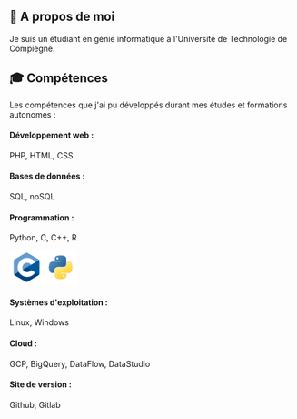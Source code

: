 ## 👋 A propos de moi 


Je suis un étudiant en génie informatique à l'Université de Technologie de Compiègne.

## 🎓 Compétences

Les compétences que j'ai pu développés durant mes études et formations autonomes :

#### Développement web : 

PHP, HTML, CSS

#### Bases de données : 

SQL, noSQL


#### Programmation : 

Python, C, C++, R 

<img src="https://raw.githubusercontent.com/github/explore/f3e22f0dca2be955676bc70d6214b95b13354ee8/topics/c/c.png?raw=true" alt="logo" width="60" height="60"><img src="https://github.com/github/explore/blob/main/topics/python/python.png?raw=true" alt="logo_python" width="60" height="60"> 




#### Systèmes d'exploitation : 

Linux, Windows

#### Cloud :

GCP, BigQuery, DataFlow, DataStudio 

#### Site de version :

Github, Gitlab




